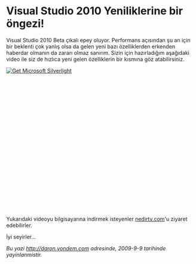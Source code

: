 # Visual Studio 2010 Yeniliklerine bir öngezi! 

Visual Studio 2010 Beta çıkalı epey oluyor. Performans açısından şu an
için bir beklenti çok yanlış olsa da gelen yeni bazı özelliklerden
erkenden haberdar olmanın da zararı olmaz sanırım. Sizin için
hazırladığım aşağıdaki video ile siz de hızlıca yeni gelen özelliklerin
bir kısmına göz atabilirsiniz.

<div style="width:512px;height:384px;">

[![Get Microsoft
Silverlight](http://go2.microsoft.com/fwlink/?LinkId=108181)](http://go2.microsoft.com/fwlink/?LinkID=124807)

</div>

Yukarıdaki videoyu bilgisayarına indirmek isteyenler
[nedirtv.com](http://www.nedirtv.com/video/darony_visual_studio_10_beta.aspx)'u
ziyaret edebilirler.

İyi seyirler...


*Bu yazi http://daron.yondem.com adresinde, 2009-9-9 tarihinde yayinlanmistir.*